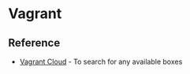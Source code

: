 # Vagrant

## Reference

- [Vagrant Cloud](https://app.vagrantup.com/boxes/search) - To search for any available boxes
